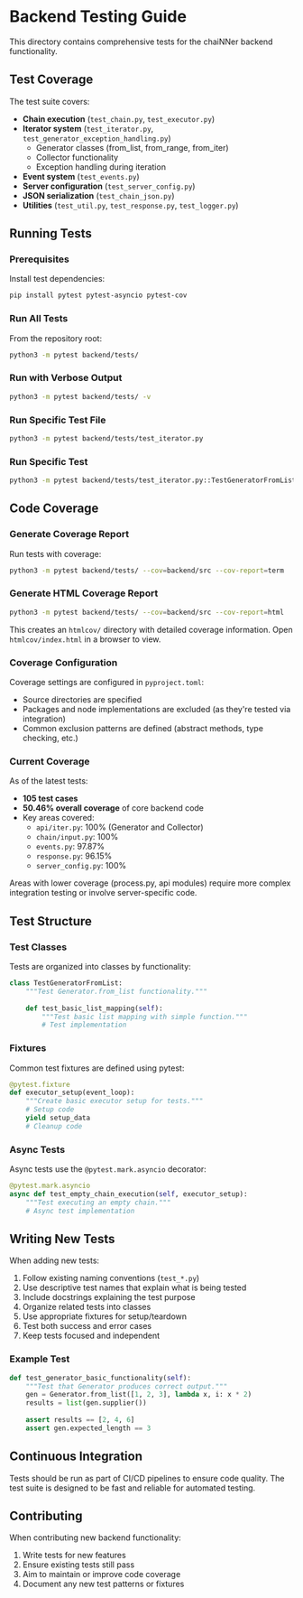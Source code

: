 # Backend Testing Guide

This directory contains comprehensive tests for the chaiNNer backend functionality.

## Test Coverage

The test suite covers:

- **Chain execution** (`test_chain.py`, `test_executor.py`)
- **Iterator system** (`test_iterator.py`, `test_generator_exception_handling.py`)
  - Generator classes (from_list, from_range, from_iter)
  - Collector functionality
  - Exception handling during iteration
- **Event system** (`test_events.py`)
- **Server configuration** (`test_server_config.py`)
- **JSON serialization** (`test_chain_json.py`)
- **Utilities** (`test_util.py`, `test_response.py`, `test_logger.py`)

## Running Tests

### Prerequisites

Install test dependencies:

```bash
pip install pytest pytest-asyncio pytest-cov
```

### Run All Tests

From the repository root:

```bash
python3 -m pytest backend/tests/
```

### Run with Verbose Output

```bash
python3 -m pytest backend/tests/ -v
```

### Run Specific Test File

```bash
python3 -m pytest backend/tests/test_iterator.py
```

### Run Specific Test

```bash
python3 -m pytest backend/tests/test_iterator.py::TestGeneratorFromList::test_basic_list_mapping
```

## Code Coverage

### Generate Coverage Report

Run tests with coverage:

```bash
python3 -m pytest backend/tests/ --cov=backend/src --cov-report=term
```

### Generate HTML Coverage Report

```bash
python3 -m pytest backend/tests/ --cov=backend/src --cov-report=html
```

This creates an `htmlcov/` directory with detailed coverage information. Open `htmlcov/index.html` in a browser to view.

### Coverage Configuration

Coverage settings are configured in `pyproject.toml`:

- Source directories are specified
- Packages and node implementations are excluded (as they're tested via integration)
- Common exclusion patterns are defined (abstract methods, type checking, etc.)

### Current Coverage

As of the latest tests:
- **105 test cases**
- **50.46% overall coverage** of core backend code
- Key areas covered:
  - `api/iter.py`: 100% (Generator and Collector)
  - `chain/input.py`: 100%
  - `events.py`: 97.87%
  - `response.py`: 96.15%
  - `server_config.py`: 100%

Areas with lower coverage (process.py, api modules) require more complex integration testing or involve server-specific code.

## Test Structure

### Test Classes

Tests are organized into classes by functionality:

```python
class TestGeneratorFromList:
    """Test Generator.from_list functionality."""
    
    def test_basic_list_mapping(self):
        """Test basic list mapping with simple function."""
        # Test implementation
```

### Fixtures

Common test fixtures are defined using pytest:

```python
@pytest.fixture
def executor_setup(event_loop):
    """Create basic executor setup for tests."""
    # Setup code
    yield setup_data
    # Cleanup code
```

### Async Tests

Async tests use the `@pytest.mark.asyncio` decorator:

```python
@pytest.mark.asyncio
async def test_empty_chain_execution(self, executor_setup):
    """Test executing an empty chain."""
    # Async test implementation
```

## Writing New Tests

When adding new tests:

1. Follow existing naming conventions (`test_*.py`)
2. Use descriptive test names that explain what is being tested
3. Include docstrings explaining the test purpose
4. Organize related tests into classes
5. Use appropriate fixtures for setup/teardown
6. Test both success and error cases
7. Keep tests focused and independent

### Example Test

```python
def test_generator_basic_functionality(self):
    """Test that Generator produces correct output."""
    gen = Generator.from_list([1, 2, 3], lambda x, i: x * 2)
    results = list(gen.supplier())
    
    assert results == [2, 4, 6]
    assert gen.expected_length == 3
```

## Continuous Integration

Tests should be run as part of CI/CD pipelines to ensure code quality. The test suite is designed to be fast and reliable for automated testing.

## Contributing

When contributing new backend functionality:

1. Write tests for new features
2. Ensure existing tests still pass
3. Aim to maintain or improve code coverage
4. Document any new test patterns or fixtures
